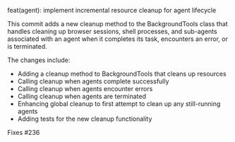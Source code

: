 feat(agent): implement incremental resource cleanup for agent lifecycle

This commit adds a new cleanup method to the BackgroundTools class that handles
cleaning up browser sessions, shell processes, and sub-agents associated with an
agent when it completes its task, encounters an error, or is terminated.

The changes include:

- Adding a cleanup method to BackgroundTools that cleans up resources
- Calling cleanup when agents complete successfully
- Calling cleanup when agents encounter errors
- Calling cleanup when agents are terminated
- Enhancing global cleanup to first attempt to clean up any still-running agents
- Adding tests for the new cleanup functionality

Fixes #236
